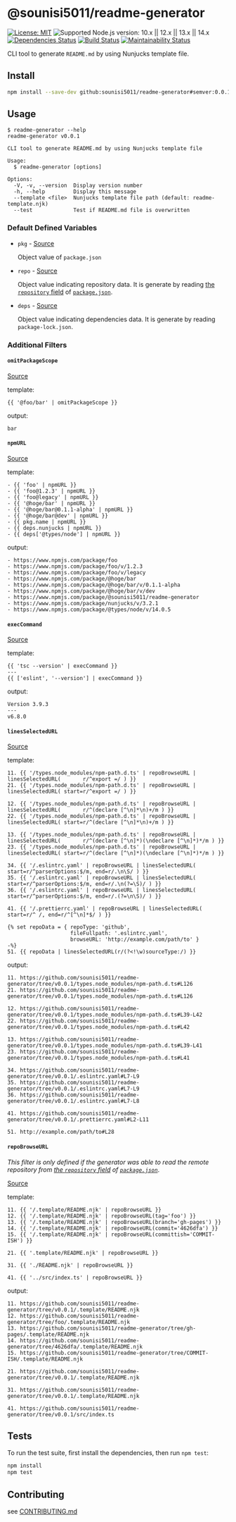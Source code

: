 # @sounisi5011/readme-generator

[![License: MIT](https://img.shields.io/static/v1?label=license&message=MIT&color=green)](https://github.com/sounisi5011/readme-generator/tree/master/LICENSE)
![Supported Node.js version: 10.x || 12.x || 13.x || 14.x](https://img.shields.io/static/v1?label=node&message=10.x%20%7C%7C%2012.x%20%7C%7C%2013.x%20%7C%7C%2014.x&color=brightgreen)
[![Dependencies Status](https://david-dm.org/sounisi5011/readme-generator/status.svg)](https://david-dm.org/sounisi5011/readme-generator)
[![Build Status](https://github.com/sounisi5011/readme-generator/workflows/GitHub%20Actions/badge.svg?branch=master)](https://github.com/sounisi5011/readme-generator/actions?query=workflow%3A%22GitHub%20Actions%22%20branch%3Amaster)
[![Maintainability Status](https://api.codeclimate.com/v1/badges/1aabcc39ecde1caeb45d/maintainability)](https://codeclimate.com/github/sounisi5011/readme-generator/maintainability)

CLI tool to generate `README.md` by using Nunjucks template file.

## Install

```sh
npm install --save-dev github:sounisi5011/readme-generator#semver:0.0.1
```

## Usage

```console
$ readme-generator --help
readme-generator v0.0.1

CLI tool to generate README.md by using Nunjucks template file

Usage:
  $ readme-generator [options]

Options:
  -V, -v, --version  Display version number 
  -h, --help         Display this message 
  --template <file>  Nunjucks template file path (default: readme-template.njk)
  --test             Test if README.md file is overwritten 
```

### Default Defined Variables

* `pkg` - [Source](https://github.com/sounisi5011/readme-generator/tree/v0.0.1/src/index.ts#L445)

    Object value of `package.json`

* `repo` - [Source](https://github.com/sounisi5011/readme-generator/tree/v0.0.1/src/index.ts#L495-L509)

    Object value indicating repository data.
    It is generate by reading [the `repository` field] of [`package.json`].

[`package.json`]: https://docs.npmjs.com/files/package.json
[the `repository` field]: https://docs.npmjs.com/files/package.json#repository

* `deps` - [Source](https://github.com/sounisi5011/readme-generator/tree/v0.0.1/src/index.ts#L584-L600)

    Object value indicating dependencies data.
    It is generate by reading `package-lock.json`.

### Additional Filters

#### `omitPackageScope`

[Source](https://github.com/sounisi5011/readme-generator/tree/v0.0.1/src/index.ts#L116-L122)

template:

```nunjucks
{{ '@foo/bar' | omitPackageScope }}
```

output:

```
bar
```

#### `npmURL`

[Source](https://github.com/sounisi5011/readme-generator/tree/v0.0.1/src/index.ts#L123-L142)

template:

```nunjucks
- {{ 'foo' | npmURL }}
- {{ 'foo@1.2.3' | npmURL }}
- {{ 'foo@legacy' | npmURL }}
- {{ '@hoge/bar' | npmURL }}
- {{ '@hoge/bar@0.1.1-alpha' | npmURL }}
- {{ '@hoge/bar@dev' | npmURL }}
- {{ pkg.name | npmURL }}
- {{ deps.nunjucks | npmURL }}
- {{ deps['@types/node'] | npmURL }}
```

output:

```
- https://www.npmjs.com/package/foo
- https://www.npmjs.com/package/foo/v/1.2.3
- https://www.npmjs.com/package/foo/v/legacy
- https://www.npmjs.com/package/@hoge/bar
- https://www.npmjs.com/package/@hoge/bar/v/0.1.1-alpha
- https://www.npmjs.com/package/@hoge/bar/v/dev
- https://www.npmjs.com/package/@sounisi5011/readme-generator
- https://www.npmjs.com/package/nunjucks/v/3.2.1
- https://www.npmjs.com/package/@types/node/v/14.0.5
```

#### `execCommand`

[Source](https://github.com/sounisi5011/readme-generator/tree/v0.0.1/src/index.ts#L143-L168)

template:

```nunjucks
{{ 'tsc --version' | execCommand }}
---
{{ ['eslint', '--version'] | execCommand }}
```

output:

```
Version 3.9.3
---
v6.8.0
```

#### `linesSelectedURL`

[Source](https://github.com/sounisi5011/readme-generator/tree/v0.0.1/src/index.ts#L169-L355)

template:

```nunjucks
11. {{ '/types.node_modules/npm-path.d.ts' | repoBrowseURL | linesSelectedURL(       r/^export =/ ) }}
21. {{ '/types.node_modules/npm-path.d.ts' | repoBrowseURL | linesSelectedURL( start=r/^export =/ ) }}

12. {{ '/types.node_modules/npm-path.d.ts' | repoBrowseURL | linesSelectedURL(       r/^(declare [^\n]*\n)+/m ) }}
22. {{ '/types.node_modules/npm-path.d.ts' | repoBrowseURL | linesSelectedURL( start=r/^(declare [^\n]*\n)+/m ) }}

13. {{ '/types.node_modules/npm-path.d.ts' | repoBrowseURL | linesSelectedURL(       r/^(declare [^\n]*)(\ndeclare [^\n]*)*/m ) }}
23. {{ '/types.node_modules/npm-path.d.ts' | repoBrowseURL | linesSelectedURL( start=r/^(declare [^\n]*)(\ndeclare [^\n]*)*/m ) }}

34. {{ '/.eslintrc.yaml' | repoBrowseURL | linesSelectedURL( start=r/^parserOptions:$/m, end=r/.\n\S/ ) }}
35. {{ '/.eslintrc.yaml' | repoBrowseURL | linesSelectedURL( start=r/^parserOptions:$/m, end=r/.\n(?=\S)/ ) }}
36. {{ '/.eslintrc.yaml' | repoBrowseURL | linesSelectedURL( start=r/^parserOptions:$/m, end=r/.(?=\n\S)/ ) }}

41. {{ '/.prettierrc.yaml' | repoBrowseURL | linesSelectedURL( start=r/^ /, end=r/^[^\n]*$/ ) }}

{% set repoData = { repoType: 'github',
                    fileFullpath: '.eslintrc.yaml',
                    browseURL: 'http://example.com/path/to' }
-%}
51. {{ repoData | linesSelectedURL(r/(?<!\w)sourceType:/) }}
```

output:

```
11. https://github.com/sounisi5011/readme-generator/tree/v0.0.1/types.node_modules/npm-path.d.ts#L126
21. https://github.com/sounisi5011/readme-generator/tree/v0.0.1/types.node_modules/npm-path.d.ts#L126

12. https://github.com/sounisi5011/readme-generator/tree/v0.0.1/types.node_modules/npm-path.d.ts#L39-L42
22. https://github.com/sounisi5011/readme-generator/tree/v0.0.1/types.node_modules/npm-path.d.ts#L42

13. https://github.com/sounisi5011/readme-generator/tree/v0.0.1/types.node_modules/npm-path.d.ts#L39-L41
23. https://github.com/sounisi5011/readme-generator/tree/v0.0.1/types.node_modules/npm-path.d.ts#L41

34. https://github.com/sounisi5011/readme-generator/tree/v0.0.1/.eslintrc.yaml#L7-L9
35. https://github.com/sounisi5011/readme-generator/tree/v0.0.1/.eslintrc.yaml#L7-L9
36. https://github.com/sounisi5011/readme-generator/tree/v0.0.1/.eslintrc.yaml#L7-L8

41. https://github.com/sounisi5011/readme-generator/tree/v0.0.1/.prettierrc.yaml#L2-L11

51. http://example.com/path/to#L28
```

#### `repoBrowseURL`

*This filter is only defined if the generator was able to read the remote repository from [the `repository` field] of [`package.json`]*.

[Source](https://github.com/sounisi5011/readme-generator/tree/v0.0.1/src/index.ts#L513-L549)

template:

```nunjucks
11. {{ '/.template/README.njk' | repoBrowseURL }}
12. {{ '/.template/README.njk' | repoBrowseURL(tag='foo') }}
13. {{ '/.template/README.njk' | repoBrowseURL(branch='gh-pages') }}
14. {{ '/.template/README.njk' | repoBrowseURL(commit='4626dfa') }}
15. {{ '/.template/README.njk' | repoBrowseURL(committish='COMMIT-ISH') }}

21. {{ '.template/README.njk' | repoBrowseURL }}

31. {{ './README.njk' | repoBrowseURL }}

41. {{ '../src/index.ts' | repoBrowseURL }}
```

output:

```
11. https://github.com/sounisi5011/readme-generator/tree/v0.0.1/.template/README.njk
12. https://github.com/sounisi5011/readme-generator/tree/foo/.template/README.njk
13. https://github.com/sounisi5011/readme-generator/tree/gh-pages/.template/README.njk
14. https://github.com/sounisi5011/readme-generator/tree/4626dfa/.template/README.njk
15. https://github.com/sounisi5011/readme-generator/tree/COMMIT-ISH/.template/README.njk

21. https://github.com/sounisi5011/readme-generator/tree/v0.0.1/.template/README.njk

31. https://github.com/sounisi5011/readme-generator/tree/v0.0.1/.template/README.njk

41. https://github.com/sounisi5011/readme-generator/tree/v0.0.1/src/index.ts
```

## Tests

To run the test suite, first install the dependencies, then run `npm test`:

```sh
npm install
npm test
```

## Contributing

see [CONTRIBUTING.md](https://github.com/sounisi5011/readme-generator/tree/master/CONTRIBUTING.md)
